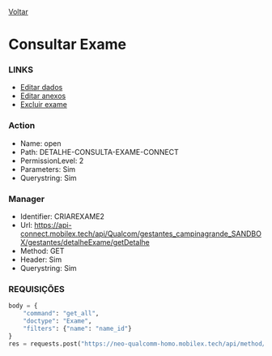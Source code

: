 [Voltar](./exames.md)
# Consultar Exame
### LINKS
- [Editar dados](./editardados.md)
- [Editar anexos](./editaranexos.md)
- [Excluir exame](./excluirexame.md)

### Action
- Name: open
- Path: DETALHE-CONSULTA-EXAME-CONNECT
- PermissionLevel: 2
- Parameters: Sim
- Querystring: Sim

### Manager
- Identifier: CRIAREXAME2
- Url: https://api-connect.mobilex.tech/api/Qualcom/gestantes_campinagrande_SANDBOX/gestantes/detalheExame/getDetalhe
- Method: GET
- Header: Sim
- Querystring: Sim

### REQUISIÇÕES
~~~ python
body = {
    "command": "get_all",
    "doctype": "Exame",
    "filters": {"name": "name_id"}
}
res = requests.post("https://neo-qualcomm-homo.mobilex.tech/api/method/childtableapi", json=body, headers=headers)
~~~